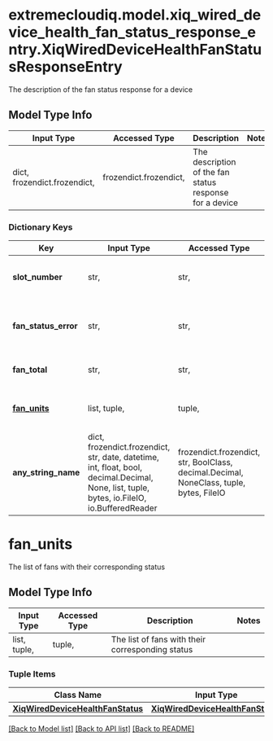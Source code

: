 # extremecloudiq.model.xiq_wired_device_health_fan_status_response_entry.XiqWiredDeviceHealthFanStatusResponseEntry

The description of the fan status response for a device

## Model Type Info
Input Type | Accessed Type | Description | Notes
------------ | ------------- | ------------- | -------------
dict, frozendict.frozendict,  | frozendict.frozendict,  | The description of the fan status response for a device | 

### Dictionary Keys
Key | Input Type | Accessed Type | Description | Notes
------------ | ------------- | ------------- | ------------- | -------------
**slot_number** | str,  | str,  | The slot number of the device (0 for standalone) | [optional] 
**fan_status_error** | str,  | str,  | The number of fans that are not operating correctly | [optional] 
**fan_total** | str,  | str,  | The total number of fans | [optional] 
**[fan_units](#fan_units)** | list, tuple,  | tuple,  | The list of fans with their corresponding status | [optional] 
**any_string_name** | dict, frozendict.frozendict, str, date, datetime, int, float, bool, decimal.Decimal, None, list, tuple, bytes, io.FileIO, io.BufferedReader | frozendict.frozendict, str, BoolClass, decimal.Decimal, NoneClass, tuple, bytes, FileIO | any string name can be used but the value must be the correct type | [optional]

# fan_units

The list of fans with their corresponding status

## Model Type Info
Input Type | Accessed Type | Description | Notes
------------ | ------------- | ------------- | -------------
list, tuple,  | tuple,  | The list of fans with their corresponding status | 

### Tuple Items
Class Name | Input Type | Accessed Type | Description | Notes
------------- | ------------- | ------------- | ------------- | -------------
[**XiqWiredDeviceHealthFanStatus**](XiqWiredDeviceHealthFanStatus.md) | [**XiqWiredDeviceHealthFanStatus**](XiqWiredDeviceHealthFanStatus.md) | [**XiqWiredDeviceHealthFanStatus**](XiqWiredDeviceHealthFanStatus.md) |  | 

[[Back to Model list]](../../README.md#documentation-for-models) [[Back to API list]](../../README.md#documentation-for-api-endpoints) [[Back to README]](../../README.md)

